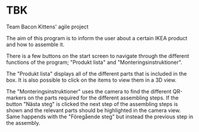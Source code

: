 # TBK
Team Bacon Kittens' agile project

The aim of this program is to inform the user about a certain IKEA product and how to assemble it.

There is a few buttons on the start screen to navigate through the different functions of the program; "Produkt lista"
and "Monteringsinstruktioner".

The "Produkt lista" displays all of the different parts that is included in the box. It is also possible to click on
the items to view them in a 3D view.

The "Monteringsinstruktioner" uses the camera to find the different QR-markers on the parts required for the different 
assembling steps. If the button "Nästa steg" is clicked the next step of the assembling steps is shown and the relevant 
parts should be highlighted in the camera view. Same happends with the "Föregående steg" but instead the previous step
in the assembly.
